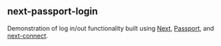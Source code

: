 ## next-passport-login

Demonstration of log in/out functionality built using [Next](https://nextjs.org/docs/getting-started), [Passport](http://www.passportjs.org/docs/), and [next-connect](https://www.npmjs.com/package/next-connect).

